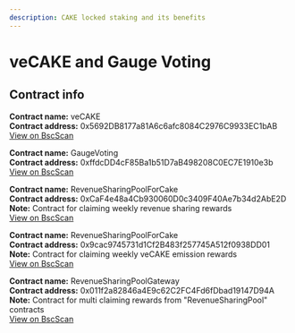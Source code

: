 ```yaml
---
description: CAKE locked staking and its benefits
---
```


# veCAKE and Gauge Voting

## Contract info

**Contract name:** veCAKE\
**Contract address:** 0x5692DB8177a81A6c6afc8084C2976C9933EC1bAB\
[View on BscScan](https://bscscan.com/address/0x5692DB8177a81A6c6afc8084C2976C9933EC1bAB)

**Contract name:** GaugeVoting\
**Contract address:** 0xffdcDD4cF85Ba1b51D7aB498208C0EC7E1910e3b\
[View on BscScan](https://bscscan.com/token/0xffdcDD4cF85Ba1b51D7aB498208C0EC7E1910e3b)

**Contract name:** RevenueSharingPoolForCake\
**Contract address:** 0xCaF4e48a4Cb930060D0c3409F40Ae7b34d2AbE2D\
**Note:** Contract for claiming weekly revenue sharing rewards\
[View on BscScan](https://bscscan.com/address/0xCaF4e48a4Cb930060D0c3409F40Ae7b34d2AbE2D)

**Contract name:** RevenueSharingPoolForCake\
**Contract address:** 0x9cac9745731d1Cf2B483f257745A512f0938DD01\
**Note:** Contract for claiming weekly veCAKE emission rewards\
[View on BscScan](https://bscscan.com/address/0x9cac9745731d1Cf2B483f257745A512f0938DD01)

**Contract name:** RevenueSharingPoolGateway\
**Contract address:** 0x011f2a82846a4E9c62C2FC4Fd6fDbad19147D94A\
**Note:** Contract for multi claiming rewards from "RevenueSharingPool" contracts\
[View on BscScan](https://bscscan.com/address/0x011f2a82846a4E9c62C2FC4Fd6fDbad19147D94A)
